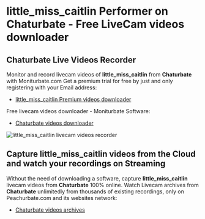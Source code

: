 # little_miss_caitlin Performer on Chaturbate - Free LiveCam videos downloader

## Chaturbate Live Videos Recorder

Monitor and record livecam videos of **little_miss_caitlin** from **Chaturbate** with Moniturbate.com
Get a premium trial for free by just and only registering with your Email address:
* [little_miss_caitlin Premium videos downloader](https://moniturbate.com/request-demo-licence-key.html)

Free livecam videos downloader - Moniturbate Software:
* [Chaturbate videos downloader](https://moniturbate.com/moniturbate-download-software.html)

![little_miss_caitlin livecam videos recorder](https://peachurnet.com/templates/moniturbate-software.png)


## Capture little_miss_caitlin videos from the Cloud and watch your recordings on Streaming

Without the need of downloading a software, capture **little_miss_caitlin** livecam videos from **Chaturbate** 100% online.
Watch Livecam archives from **Chaturbate** unlimitedly from thousands of existing recordings, only on Peachurbate.com and its websites network:
* [Chaturbate videos archives](https://peachurnet.com/)
